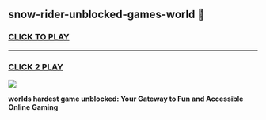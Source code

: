 
## snow-rider-unblocked-games-world 👋
<h3>
<a href="https://premium.freeplayer.one?title=snow-rider-unblocked-games-world&ref=14F">CLICK TO PLAY</a></h3>
<hr>

<h3>
<a href="https://premium.freeplayer.one?title=snow-rider-unblocked-games-world&ref=14F">CLICK 2 PLAY</a>
  
</h3>

<a href="https://premium.freeplayer.one?title=snow-rider-unblocked-games-world&ref=12F/"><img src="https://clearcache.store/games.png"></a>


**worlds hardest game unblocked: Your Gateway to Fun and Accessible Online Gaming**
